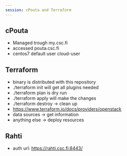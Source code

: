 ```yaml
---
session: cPouta and Terraform
---
```


## cPouta

* Managed trough my.csc.fi
* accessed pouta.csc.fi
* centos7 default user cloud-user

## Terraform

* binary is distributed with this repository
* ./terraform init will get all plugins needed
* ./terraform plan is dry run
* ./terraform apply will make the changes
* ./terraform destroy -> clean up
* https://www.terraform.io/docs/providers/openstack
* data sources -> get information
* anything else -> deploy resources

## Rahti

* auth url: https://rahti.csc.fi:8443/